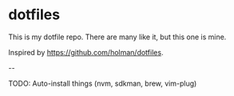 # dotfiles

This is my dotfile repo. There are many like it, but this one is mine.

Inspired by https://github.com/holman/dotfiles.

--

TODO: Auto-install things (nvm, sdkman, brew, vim-plug)
